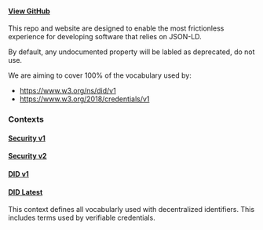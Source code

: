 #### [View GitHub](https://github.com/decentralized-identity/context)

This repo and website are designed to enable the most frictionless experience for developing software that relies on JSON-LD.

By default, any undocumented property will be labled as deprecated, do not use.

We are aiming to cover 100% of the vocabulary used by:

- https://www.w3.org/ns/did/v1
- https://www.w3.org/2018/credentials/v1

### Contexts

#### [Security v1](https://identity.foundation/context/security-v1)

#### [Security v2](https://identity.foundation/context/security-v1)

#### [DID v1](https://identity.foundation/context/did-v1)

#### [DID Latest](https://identity.foundation/context/did-latest)

This context defines all vocabularly used with decentralized identifiers. This includes terms used by verifiable credentials.
